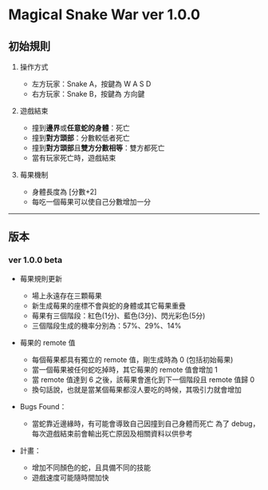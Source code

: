 # Magical Snake War ver 1.0.0

## 初始規則

1.  操作方式
    * 左方玩家：Snake A，按鍵為 W A S D
    * 右方玩家：Snake B，按鍵為 方向鍵

2.  遊戲結束
    * 撞到**邊界**或**任意蛇的身體**：死亡
    * 撞到**對方頭部**：分數較低者死亡
    * 撞到**對方頭部**且**雙方分數相等**：雙方都死亡
    * 當有玩家死亡時，遊戲結束

3.  莓果機制
    * 身體長度為 [分數+2]
    * 每吃一個莓果可以使自己分數增加一分

---

## 版本

### ver 1.0.0 beta

* 莓果規則更新
    * 場上永遠存在三顆莓果
    * 新生成莓果的座標不會與蛇的身體或其它莓果重疊
    * 莓果有三個階段：紅色(1分)、藍色(3分)、閃光彩色(5分)
    * 三個階段生成的機率分別為：57%、29%、14%
    
* 莓果的 remote 值
    * 每個莓果都具有獨立的 remote 值，剛生成時為 0 (包括初始莓果)
    * 當一個莓果被任何蛇吃掉時，其它莓果的 remote 值會增加 1
    * 當 remote 值達到 6 之後，該莓果會進化到下一個階段且 remote 值歸 0
    * 換句話說，也就是當某個莓果都沒人要吃的時候，其吸引力就會增加
    
* Bugs Found：
    * 當蛇靠近邊緣時，有可能會導致自己因撞到自己身體而死亡
    為了 debug，每次遊戲結束前會輸出死亡原因及相關資料以供參考

* 計畫：
    * 增加不同顏色的蛇，且具備不同的技能
    * 遊戲速度可能隨時間加快
